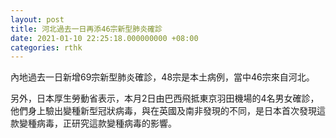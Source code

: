 ```yaml
---
layout: post
title: 河北過去一日再添46宗新型肺炎確診
date: 2021-01-10 22:25:18.000000000 +08:00
categories: rthk
---
```


內地過去一日新增69宗新型肺炎確診，48宗是本土病例，當中46宗來自河北。

另外，日本厚生勞動省表示，本月2日由巴西飛抵東京羽田機場的4名男女確診，他們身上驗出變種新型冠狀病毒，與在英國及南非發現的不同，是日本首次發現這款變種病毒，正研究這款變種病毒的影響。
